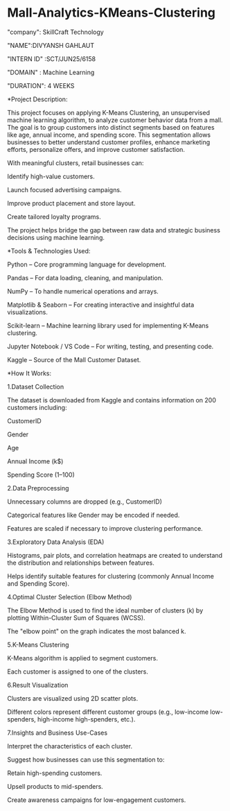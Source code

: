 # Mall-Analytics-KMeans-Clustering

"company": SkillCraft Technology

"NAME":DIVYANSH GAHLAUT

"INTERN ID" :SCT/JUN25/6158

"DOMAIN" :  Machine Learning

"DURATION": 4 WEEKS

*Project Description:

This project focuses on applying K-Means Clustering, an unsupervised machine learning algorithm, to analyze customer behavior data from a mall. The goal is to group customers into distinct segments based on features like age, annual income, and spending score. This segmentation allows businesses to better understand customer profiles, enhance marketing efforts, personalize offers, and improve customer satisfaction.

With meaningful clusters, retail businesses can:

Identify high-value customers.

Launch focused advertising campaigns.

Improve product placement and store layout.

Create tailored loyalty programs.

The project helps bridge the gap between raw data and strategic business decisions using machine learning.

*Tools & Technologies Used:

Python – Core programming language for development.

Pandas – For data loading, cleaning, and manipulation.

NumPy – To handle numerical operations and arrays.

Matplotlib & Seaborn – For creating interactive and insightful data visualizations.

Scikit-learn – Machine learning library used for implementing K-Means clustering.

Jupyter Notebook / VS Code – For writing, testing, and presenting code.

Kaggle – Source of the Mall Customer Dataset.

*How It Works:

1.Dataset Collection

The dataset is downloaded from Kaggle and contains information on 200 customers including:

CustomerID

Gender

Age

Annual Income (k$)

Spending Score (1–100)

2.Data Preprocessing

Unnecessary columns are dropped (e.g., CustomerID)

Categorical features like Gender may be encoded if needed.

Features are scaled if necessary to improve clustering performance.

3.Exploratory Data Analysis (EDA)

Histograms, pair plots, and correlation heatmaps are created to understand the distribution and relationships between features.

Helps identify suitable features for clustering (commonly Annual Income and Spending Score).

4.Optimal Cluster Selection (Elbow Method)

The Elbow Method is used to find the ideal number of clusters (k) by plotting Within-Cluster Sum of Squares (WCSS).

The "elbow point" on the graph indicates the most balanced k.

5.K-Means Clustering

K-Means algorithm is applied to segment customers.

Each customer is assigned to one of the clusters.

6.Result Visualization

Clusters are visualized using 2D scatter plots.

Different colors represent different customer groups (e.g., low-income low-spenders, high-income high-spenders, etc.).

7.Insights and Business Use-Cases

Interpret the characteristics of each cluster.

Suggest how businesses can use this segmentation to:

Retain high-spending customers.

Upsell products to mid-spenders.

Create awareness campaigns for low-engagement customers.


